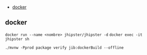 - [docker](#docker)

## docker
`docker run --name <nombre> jhipster/jhipster -d`
`docker exec -it jhipster sh`


`./mvnw -Pprod package verify jib:dockerBuild --offline`